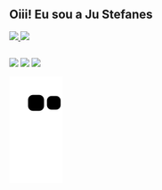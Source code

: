 ## Oiii! Eu sou a Ju Stefanes 
 <div>
  <a href="https://github.com/julisd">
  <img height="180em" src="https://github-readme-stats.vercel.app/api?username=julisd&show_icons=true&theme=synthwave&include_all_commits=true&count_private=true"/>
  <img height="180em" src="https://github-readme-stats.vercel.app/api/top-langs/?username=julisd&layout=compact&langs_count=7&theme=synthwave "/>
</div>

  
  ##
 
<div> 
 
  <a href="https://www.instagram.com/juliste_/" target="_blank"><img src="https://img.shields.io/badge/-Instagram-%23E4405F?style=for-the-badge&logo=instagram&logoColor=white" target="_blank"></a>
  <a href = "mailto:julisd3@gmail.com"><img src="https://img.shields.io/badge/-Gmail-%23333?style=for-the-badge&logo=gmail&logoColor=white" target="_blank"></a>
  <a href="https://www.linkedin.com/in/juliana-stefanes-decarlli-526686189/" target="_blank"><img src="https://img.shields.io/badge/-LinkedIn-%230077B5?style=for-the-badge&logo=linkedin&logoColor=white" target="_blank"></a> 
 
  ![Snake animation](https://github.com/rafaballerini/rafaballerini/blob/output/github-contribution-grid-snake.svg)
 
</div>
